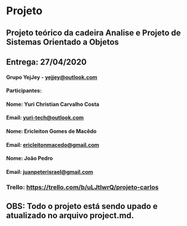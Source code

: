 # Projeto
## Projeto teórico da cadeira Analise e Projeto de Sistemas Orientado a Objetos
## Entrega: 27/04/2020

#### Grupo YejJey - yejjey@outlook.com
#### Participantes:
#### Nome: Yuri Christian Carvalho Costa 
#### Email: yuri-tech@outlook.com
#### Nome: Ericleiton Gomes de Macêdo
#### Email: ericleitonmacedo@gmail.com
#### Nome: João Pedro
#### Email: juanpeterisrael@gmail.com

### Trello: https://trello.com/b/uLJtlwrQ/projeto-carlos

## OBS: Todo o projeto está sendo upado e atualizado no arquivo project.md.
